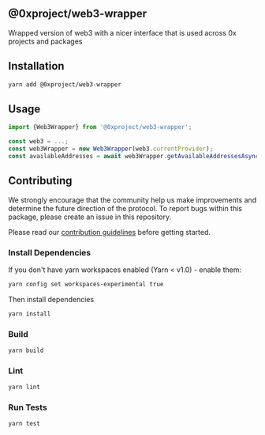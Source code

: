 @0xproject/web3-wrapper
------

Wrapped version of web3 with a nicer interface that is used across 0x projects and packages

## Installation

```bash
yarn add @0xproject/web3-wrapper
```

## Usage

```typescript
import {Web3Wrapper} from '@0xproject/web3-wrapper';

const web3 = ...;
const web3Wrapper = new Web3Wrapper(web3.currentProvider);
const availableAddresses = await web3Wrapper.getAvailableAddressesAsync();
```

## Contributing

We strongly encourage that the community help us make improvements and determine the future direction of the protocol. To report bugs within this package, please create an issue in this repository.

Please read our [contribution guidelines](../../CONTRIBUTING.md) before getting started.

### Install Dependencies

If you don't have yarn workspaces enabled (Yarn < v1.0) - enable them:
```bash
yarn config set workspaces-experimental true
```

Then install dependencies
```bash
yarn install
```

### Build

```bash
yarn build
```

### Lint

```bash
yarn lint
```

### Run Tests

```bash
yarn test
```
